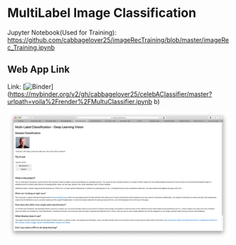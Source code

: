 # MultiLabel Image Classification

Jupyter Notebook(Used for Training): https://github.com/cabbagelover25/imageRecTraining/blob/master/imageRec_Training.ipynb

## Web App Link
Link: [![Binder](https://mybinder.org/badge_logo.svg)](https://mybinder.org/v2/gh/cabbagelover25/celebAClassifier/master?urlpath=voila%2Frender%2FMultuClassifier.ipynb
b)


![Web App Layout](layout.png)
